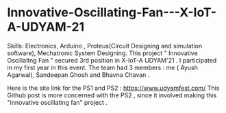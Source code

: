 # Innovative-Oscillating-Fan---X-IoT-A-UDYAM-21

Skills: Electronics, Arduino , Proteus(Circuit Designing and simulation software), Mechatronic System Designing. 
This project " Innovative Oscillaitng Fan " secured 3rd position in X-IoT-A UDYAM'21 . I participated in my first year in this event. The team had 3 members : me ( Ayush Agarwal), Sandeepan Ghosh and Bhavna Chavan . 

Here is the site link for the PS1 and PS2 :
https://www.udyamfest.com/
This Github post is more concerned with the PS2 , since it involved making this "innovative oscillating fan" project .
